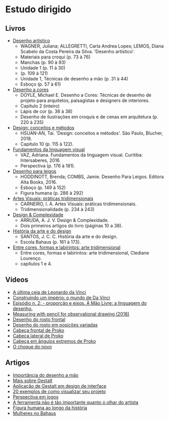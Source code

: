 # Estudo dirigido

## Livros

- [Desenho artístico](https://integrada.minhabiblioteca.com.br/#/books/9788595022423/pageid/72)
  - WAGNER, Juliana; ALLEGRETTI, Carla Andrea Lopes; LEMOS, Diana Scabelo da Costa Pereira da Silva. 'Desenho artístico'.
  - Materiais para croqui (p. 73 à 76)
  - Manchas (p. 90 à 93)
  - Unidade 1 (p. 11 à 30)
  - (p. 109 à 121)
  - Unidade 1, Técnicas de desenho a mão (p. 31 à 44)
  - Esboço (p. 57 à 61)
- [Desenho a cores](https://integrada.minhabiblioteca.com.br/#/books/9788577801640/pageid/29)
  - DOYLE, Michael E. Desenho a Cores: Técnicas de desenho de projeto para arquitetos, paisagistas e designers de interiores.
  - Capítulo 2 (inteiro)
  - Lápis de cor (p. 36 à 38)
  - Desenho de ilustrações em croquis e de cenas em arquitetura (p. 220 à 235)
- [Design: conceitos e métodos](https://integrada.minhabiblioteca.com.br/#/books/9788521210115/pageid/115)
  - HSUAN-AN, Tai. 'Design: conceitos e métodos'. São Paulo, Blucher, 2018.
  - Capítulo 10 (p. 115 à 122).
- [Fundamentos da linguagem visual](https://plataforma.bvirtual.com.br/Leitor/Loader/39230/pdf)
  - VAZ, Adriana. Fundamentos da linguagem visual. Curitiba: Intersaberes, 2016.
  - Perspectiva (p. 176 à 181).
- [Desenho para leigos](https://integrada.minhabiblioteca.com.br/reader/books/9786555207811/pageid/170)
  - HODDINOTT, Brenda; COMBS, Jamie. Desenho Para Leigos. Editora Alta Books, 2016.
  - Esboço (p. 149 à 152)
  - Figura humana (p. 286 à 292)
- [Artes Visuais: práticas tridimensionais](https://plataforma.bvirtual.com.br/Leitor/Publicacao/47509/epub/0)
  - CARNEIRO, I. A. Artes Visuais: práticas tridimensionais.
  - Tridimensionalidade (p. 234 à 243)
- [Design & Complexidade](https://integrada.minhabiblioteca.com.br/reader/books/9788580392159/pageid/0)
  - ARRUDA, A. J. V. Design & Complexidade.
  - Dois primeiros artigos do livro (páginas 10 a 38).
- [História da arte e do design](https://integrada.minhabiblioteca.com.br/reader/books/9788595026582/pageid/160)
  - SANTOS, J. C. C. História da arte e do design.
  - Escola Bahaus (p. 161 à 173).
- [Entre cores, formas e labirintos: arte tridimensional](https://plataforma.bvirtual.com.br/Leitor/Publicacao/51606/pdf/1?code=8JF2mj6vK8R8AzBOgWPcYUlhJWd6+XIGvxeatD9snPXQlbGFVbT/wklLQ2LmdzxENG+dL676hIycKQLag04iog==)
  - Entre cores, formas e labirintos: arte tridimensional, Clediane Lourenço.
  - capítulos 1 e 4.

## Vídeos

- [A última ceia de Leonardo da Vinci](https://www.youtube.com/watch?v=5Po4PrwROas)
- [Construindo um império: o mundo de Da Vinci](https://www.youtube.com/watch?v=dyXP5mq8hCE)
- [Episódio n. 2: - proporção e eixos. À Mão Livre: a linguagem do desenho.](https://www.youtube.com/watch?v=WGEGwfaY_Gw)
- [Measuring with pencil for observational drawing (2018)](https://www.youtube.com/watch?v=ZGWGf3jVpeo)
- [Desenho do rosto frontal](https://youtu.be/tW9S-W2oMSA)
- [Desenho do rosto em posições variadas](https://youtu.be/ncsoJR_nTIU)
- [Cabeça frontal de Proko](https://youtu.be/z4ZLkyTuX_w)
- [Cabeça lateral de Proko](https://youtu.be/yS6R2l8t8wo)
- [Cabeça em ângulos extremos de Proko](https://youtu.be/PgK90TpV5fA)
- [O choque do novo](https://www.youtube.com/watch?v=HLBKgNh0ciA)

## Artigos

- [Importância do desenho a mão](https://casavogue.globo.com/Colunas/Studio-Arthur-Casas/noticia/2016/02/importancia-do-desenho-mao.html)
- [Mais sobre Gestalt](https://mediacdns3.ulife.com.br/PAT/Upload/2086381/UnidadeXIComposionaArquitetura_20201105173237.pdf)
- [Aplicação de Gestalt em design de interface](https://brasil.uxdesign.cc/as-leis-da-gestalt-aplicadas-ao-design-de-interfaces-efc480dc06ec)
- [20 exemplos de como visualizar seu projeto](https://www.archdaily.com.br/br/941964/axonometria-na-arquitetura-brasileira-20-exemplos-de-como-visualizar-seu-projeto)
- [Perspectiva em jogos](https://www.nintendoblast.com.br/2022/04/super-paper-mario-wii-15-anos-blast-from-the-past.html)
- [A ferramenta não é tão importante quanto o olhar do artista](https://www.tudointeressante.com.br/2023/02/artista-cria-desenhos-incriveis-utilizando-apenas-uma-maquina-de-escrever-e-muita-criatividade.html)
- [Figura humana ao longo da história](https://postal.pt/edicaopapel/como-tem-evoluido-a-abordagem-da-figura-humana-nas-artes-visuais-por-saul-neves-de-jesus/)
- [Mulheres no Bahaus](https://www.archdaily.com.br/br/990228/coletivo-de-artistas-revive-a-historia-das-mulheres-no-movimento-bauhaus)
